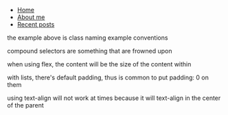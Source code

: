 <nav>
    <ul class="nav-list">
        <li class="nav-list-item"><a class="nav-link" href="#">Home</a></li>
        <li><a href="#">About me</a></li>
        <li><a href="#">Recent posts</a></li>
    </ul>
</nav>

the example above is class naming example conventions

compound selectors are something that are frowned upon

when using flex, the content will be the size of the content within  

with lists, there's default padding, thus is common to put padding: 0 on them

using text-align will not work at times because it will text-align in the center of the parent